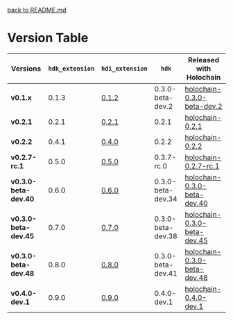 [back to README.md](README.md)


# Version Table

| Versions               | `hdk_extension` | `hdi_extension`                                            | `hdk`             | Released with Holochain                                                                                |
|------------------------|-----------------|------------------------------------------------------------|-------------------|--------------------------------------------------------------------------------------------------------|
| **v0.1.x**             | 0.1.3           | [0.1.2](https://crates.io/crates/whi_hdi_extensions/0.1.2) | 0.3.0-beta-dev.2  | [holochain-0.3.0-beta-dev.2](https://github.com/holochain/holochain/tree/holochain-0.3.0-beta-dev.2)   |
| **v0.2.1**             | 0.2.1           | [0.2.1](https://crates.io/crates/whi_hdi_extensions/0.2.1) | 0.2.1             | [holochain-0.2.1](https://github.com/holochain/holochain/tree/holochain-0.2.1)                         |
| **v0.2.2**             | 0.4.1           | [0.4.0](https://crates.io/crates/whi_hdi_extensions/0.4.0) | 0.2.2             | [holochain-0.2.2](https://github.com/holochain/holochain/tree/holochain-0.2.2)                         |
| **v0.2.7-rc.1**        | 0.5.0           | [0.5.0](https://crates.io/crates/whi_hdi_extensions/0.5.0) | 0.3.7-rc.0        | [holochain-0.2.7-rc.1](https://github.com/holochain/holochain/tree/holochain-0.2.7-rc.1)               |
| **v0.3.0-beta-dev.40** | 0.6.0           | [0.6.0](https://crates.io/crates/whi_hdi_extensions/0.6.0) | 0.3.0-beta-dev.34 | [holochain-0.3.0-beta-dev.40](https://github.com/holochain/holochain/tree/holochain-0.3.0-beta-dev.40) |
| **v0.3.0-beta-dev.45** | 0.7.0           | [0.7.0](https://crates.io/crates/whi_hdi_extensions/0.7.0) | 0.3.0-beta-dev.38 | [holochain-0.3.0-beta-dev.45](https://github.com/holochain/holochain/tree/holochain-0.3.0-beta-dev.45) |
| **v0.3.0-beta-dev.48** | 0.8.0           | [0.8.0](https://crates.io/crates/whi_hdi_extensions/0.8.0) | 0.3.0-beta-dev.41 | [holochain-0.3.0-beta-dev.48](https://github.com/holochain/holochain/tree/holochain-0.3.0-beta-dev.48) |
| **v0.4.0-dev.1**       | 0.9.0           | [0.9.0](https://crates.io/crates/whi_hdi_extensions/0.9.0) | 0.4.0-dev.1       | [holochain-0.4.0-dev.1](https://github.com/holochain/holochain/tree/holochain-0.4.0-dev.1)             |
